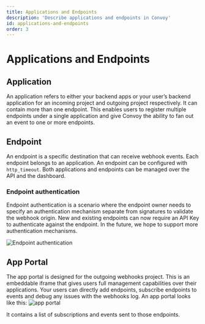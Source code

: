 ```yaml
---
title: Applications and Endpoints
description: 'Describe applications and endpoints in Convoy'
id: applications-and-endpoints
order: 3
---
```


Applications and Endpoints
======

## Application

An application refers to either your backend apps or your user’s backend application for an incoming project and outgoing project respectively. It can contain more than one endpoint. This enables users to register multiple endpoints under a single application and give Convoy the ability to fan out an event to one or more endpoints.

## Endpoint

An endpoint is a specific destination that can receive webhook events. Each endpoint belongs to an application. An endpoint can be configured with `http_timeout`.  Both applications and endpoints can be managed over the API and the dashboard.

### Endpoint authentication

Endpoint authentication is a scenario where the endpoint owner needs to specify an authentication mechanism separate from signatures to validate the webhook origin. New and existing endpoints can now require an API Key to authenticate against the endpoint. In the future, we hope to support more authentication mechanisms.

![Endpoint authentication](/docs-assets/endpoint-auth.png)

## App Portal

The app portal is designed for the outgoing webhooks project. This is an embeddable iframe that gives users full management capabilities over their applications. Your users can directly add endpoints, subscribe endpoints to events and debug any issues with the webhooks log. An app portal looks like this: 
![app portal](/docs-assets/app-portal-ui.png)

It contains a list of subscriptions and events sent to those endpoints.
